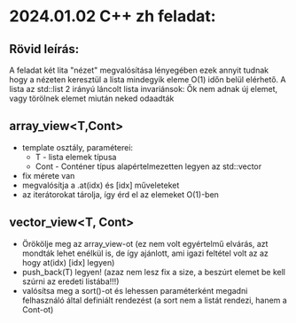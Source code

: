 # 2024.01.02 C++ zh feladat:

## Rövid leírás:

A feladat két lita "nézet" megvalósítása lényegében ezek annyit tudnak hogy a nézeten keresztül a lista mindegyik eleme O(1) időn belül elérhető. A lista az std::list 2 irányú láncolt lista
invariánsok: Ők nem adnak új elemet, vagy törölnek elemet miután neked odaadták

## array_view<T,Cont>

- template osztály, paraméterei:
    - T - lista elemek típusa
    - Cont - Conténer típus alapértelmezetten legyen az std::vector
- fix mérete van
- megvalósítja a .at(idx) és [idx] műveleteket
- az iterátorokat tárolja, így érd el az elemeket O(1)-ben

## vector_view<T, Cont>

- Örökölje meg az array_view-ot (ez nem volt egyértelmű elvárás, azt mondták lehet enélkül is, de így ajánlott, ami igazi feltétel volt az az hogy at(idx) [idx] legyen)
- push_back(T) legyen! (azaz nem lesz fix a size, a beszúrt elemet be kell szúrni az eredeti listába!!!)
- valósítsa meg a sort()-ot és lehessen paraméterként megadni felhasználó által definiált rendezést (a sort nem a listát rendezi, hanem a Cont-ot)
